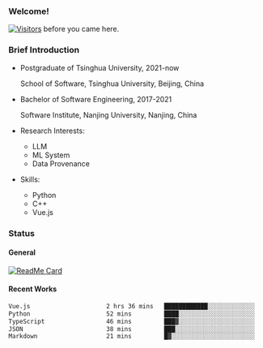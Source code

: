 ### Welcome!

[![Visitors](https://visitor-badge.laobi.icu/badge?page_id=HermitSun.HermitSun)]() before you came here.

### Brief Introduction

- Postgraduate of Tsinghua University, 2021-now
  
  School of Software, Tsinghua University, Beijing, China

- Bachelor of Software Engineering, 2017-2021
  
  Software Institute, Nanjing University, Nanjing, China

- Research Interests:
  - LLM
  - ML System
  - Data Provenance

- Skills:
  - Python
  - C++
  - Vue.js

### Status

#### General

[![ReadMe Card](https://github-readme-stats.hermitsun.vercel.app/api?username=HermitSun&count_private=true&show_icons=true)]()

#### Recent Works

<!--START_SECTION:waka-->

```txt
Vue.js                     2 hrs 36 mins   ████████████░░░░░░░░░░░░░   48.28 %
Python                     52 mins         ████░░░░░░░░░░░░░░░░░░░░░   16.26 %
TypeScript                 46 mins         ███▓░░░░░░░░░░░░░░░░░░░░░   14.39 %
JSON                       38 mins         ███░░░░░░░░░░░░░░░░░░░░░░   11.72 %
Markdown                   21 mins         █▓░░░░░░░░░░░░░░░░░░░░░░░   06.51 %
```

<!--END_SECTION:waka-->
